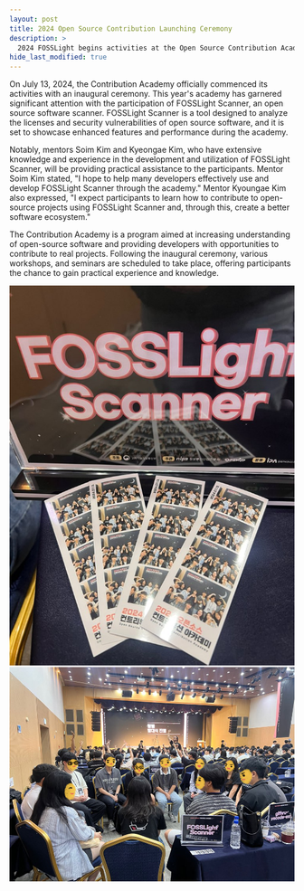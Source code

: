 ```yaml
---
layout: post
title: 2024 Open Source Contribution Launching Ceremony
description: >
  2024 FOSSLight begins activities at the Open Source Contribution Academy
hide_last_modified: true
---
```


On July 13, 2024, the Contribution Academy officially commenced its activities with an inaugural ceremony. This year's academy has garnered significant attention with the participation of FOSSLight Scanner, an open source software scanner. FOSSLight Scanner is a tool designed to analyze the licenses and security vulnerabilities of open source software, and it is set to showcase enhanced features and performance during the academy.

Notably, mentors Soim Kim and Kyeongae Kim, who have extensive knowledge and experience in the development and utilization of FOSSLight Scanner, will be providing practical assistance to the participants. Mentor Soim Kim stated, "I hope to help many developers effectively use and develop FOSSLight Scanner through the academy." Mentor Kyoungae Kim also expressed, "I expect participants to learn how to contribute to open-source projects using FOSSLight Scanner and, through this, create a better software ecosystem."

The Contribution Academy is a program aimed at increasing understanding of open-source software and providing developers with opportunities to contribute to real projects. Following the inaugural ceremony, various workshops, and seminars are scheduled to take place, offering participants the chance to gain practical experience and knowledge.


![](../../assets/img/news/240713/240713_2.JPG)
![](../../assets/img/news/240713/240713.png)